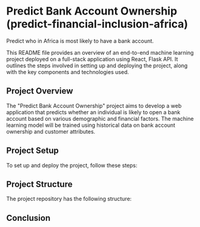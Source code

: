 # Predict Bank Account Ownership (predict-financial-inclusion-africa)

Predict who in Africa is most likely to have a bank account.

This README file provides an overview of an end-to-end machine learning project deployed on a full-stack application using React, Flask API. It outlines the steps involved in setting up and deploying the project, along with the key components and technologies used.

## Project Overview

The "Predict Bank Account Ownership" project aims to develop a web application that predicts whether an individual is likely to open a bank account based on various demographic and financial factors. The machine learning model will be trained using historical data on bank account ownership and customer attributes.

## Project Setup

To set up and deploy the project, follow these steps:

## Project Structure

The project repository has the following structure:

## Conclusion
